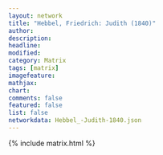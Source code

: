 ```yaml
---
layout: network
title: "Hebbel, Friedrich: Judith (1840)"
author:
description:
headline:
modified:
category: Matrix
tags: [matrix]
imagefeature: 
mathjax: 
chart: 
comments: false
featured: false
list: false
networkdata: Hebbel_-Judith-1840.json
---
```

{% include matrix.html %}
